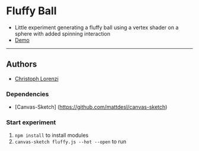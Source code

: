 # Fluffy Ball #

* Little experiment generating a fluffy ball using a vertex shader on a sphere with added spinning interaction
* [Demo](http://prototypes.sennep.com/experiments/squeeshy/)

---

## Authors

- [Christoph Lorenzi](https://github.com/lonzz)

### Dependencies

- [Canvas-Sketch] (https://github.com/mattdesl/canvas-sketch)

### Start experiment

1. `npm install` to install modules
3. `canvas-sketch fluffy.js --hot --open` to run